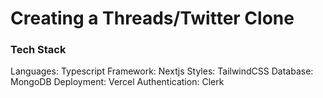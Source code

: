 # Creating a Threads/Twitter Clone

### Tech Stack
Languages: Typescript
Framework: Nextjs
Styles: TailwindCSS
Database: MongoDB
Deployment: Vercel
Authentication: Clerk
